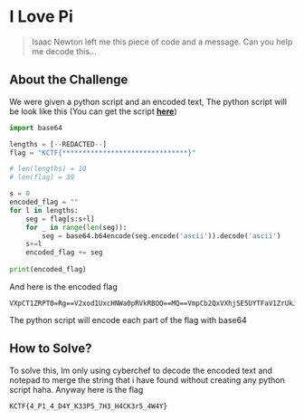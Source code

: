 # I Love Pi
> Isaac Newton left me this piece of code and a message. Can you help me decode this...

## About the Challenge
We were given a python script and an encoded text, The python script will be look like this (You can get the script [**here**](/KnightCTF%202023/I%20Love%20Pi/encrypt.py))
```python
import base64

lengths = [--REDACTED--] 
flag = "KCTF{*******************************}"

# len(lengths) = 10
# len(flag) = 39

s = 0
encoded_flag = ""
for l in lengths:
    seg = flag[s:s+l]
    for _ in range(len(seg)):
        seg = base64.b64encode(seg.encode('ascii')).decode('ascii')
    s+=l
    encoded_flag += seg
    
print(encoded_flag)
```
And here is the encoded flag
```
VXpCT1ZRPT0=Rg==V2xod1UxcHNWa0pRVkRBOQ==MQ==VmpCb2QxVXhjSE5UYTFaV1ZrUkJPUT09Vm0wd2QyVkhVWGhUV0doaFUwVndVRlp0TVZOV01XeFZVbTVrVlUxV2NIbFdNalZyVmpKS1NHVkliRmRpVkVaSVZtMTRTMk15VGtWUmJIQk9VakF4TkZkWGRHRmtNRFZ5VFZWV2FHVnFRVGs9U0RNPQ==Vm1wQ1UxRXlTbkpOVldSVFYwZFNjVlJVU1RSUFVUMDk=VjFSS2QxWXhjSEpPVldSYVpXcEJPUT09VGtac09RPT0=
```

The python script will encode each part of the flag with base64

## How to Solve?
To solve this, Im only using cyberchef to decode the encoded text and notepad to merge the string that i have found without creating any python script haha. Anyway here is the flag
```
KCTF{4_P1_4_D4Y_K33P5_7H3_H4CK3r5_4W4Y}
```